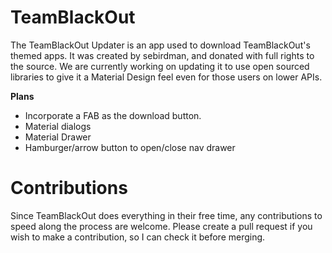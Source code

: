 # TeamBlackOut

The TeamBlackOut Updater is an app used to download TeamBlackOut's themed apps. It was created by sebirdman, and donated with full rights to the source. We are currently working on updating it to use open sourced libraries to give it a Material Design feel even for those users on lower APIs.

<b>Plans</b>
- Incorporate a FAB as the download button.
- Material dialogs
- Material Drawer 
- Hamburger/arrow button to open/close nav drawer

# Contributions

Since TeamBlackOut does everything in their free time, any contributions to speed along the process are welcome. Please create a pull request if you wish to make a contribution, so I can check it before merging. 
